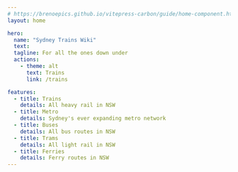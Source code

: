 ```yaml
---
# https://brenoepics.github.io/vitepress-carbon/guide/home-component.html
layout: home

hero:
  name: "Sydney Trains Wiki"
  text: 
  tagline: For all the ones down under
  actions:
    - theme: alt
      text: Trains
      link: /trains 

features:
  - title: Trains
    details: All heavy rail in NSW
  - title: Metro
    details: Sydney's ever expanding metro network
  - title: Buses
    details: All bus routes in NSW
  - title: Trams
    details: All light rail in NSW
  - title: Ferries
    details: Ferry routes in NSW
---
```


